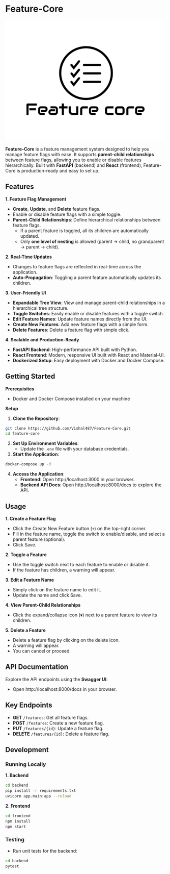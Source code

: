 # Feature-Core
![Logo](frontend/src/assets/logo.png)

**Feature-Core** is a feature management system designed to help you manage feature flags with ease. It supports **parent-child relationships** between feature flags, allowing you to enable or disable features hierarchically. Built with **FastAPI** (backend) and **React** (frontend), Feature-Core is production-ready and easy to set up.

## Features
**1. Feature Flag Management**
- **Create**, **Update**, and **Delete** feature flags.
- Enable or disable feature flags with a simple toggle.
- **Parent-Child Relationships**: Define hierarchical relationships between feature flags.
    - If a parent feature is toggled, all its children are automatically updated.
    - Only **one level of nesting** is allowed (parent → child, no grandparent → parent → child).

**2. Real-Time Updates**
- Changes to feature flags are reflected in real-time across the application.
- **Auto-Propagation**: Toggling a parent feature automatically updates its children.

**3. User-Friendly UI**
- **Expandable Tree View**: View and manage parent-child relationships in a hierarchical tree structure.
- **Toggle Switches**: Easily enable or disable features with a toggle switch.
- **Edit Feature Names**: Update feature names directly from the UI.
- **Create New Features**: Add new feature flags with a simple form.
- **Delete Features**: Delete a feature flag with simple click.

**4. Scalable and Production-Ready**
- **FastAPI Backend**: High-performance API built with Python.
- **React Frontend**: Modern, responsive UI built with React and Material-UI.
- **Dockerized Setup**: Easy deployment with Docker and Docker Compose.

## Getting Started
**Prerequisites**
- Docker and Docker Compose installed on your machine

**Setup**
1. **Clone the Repository**:
```bash
git clone https://github.com/Vishal487/Feature-Core.git
cd feature-core
```
2. **Set Up Environment Variables**:
    - Update the `.env` file with your database credentials.
3. **Start the Application**:
```bash
docker-compose up -d
```
4. **Access the Application**:
    - **Frontend**: Open http://localhost:3000 in your browser.
    - **Backend API Docs**: Open http://localhost:8000/docs to explore the API.


## Usage
**1. Create a Feature Flag**
- Click the Create New Feature button (`+`) on the top-right corner.
- Fill in the feature name, toggle the switch to enable/disable, and select a parent feature (optional).
- Click Save.

**2. Toggle a Feature**
- Use the toggle switch next to each feature to enable or disable it.
- If the feature has children, a warning will appear.

**3. Edit a Feature Name**
- Simply click on the feature name to edit it.
- Update the name and click Save.

**4. View Parent-Child Relationships**
- Click the expand/collapse icon (`▼`) next to a parent feature to view its children.

**5. Delete a Feature**
- Delete a feature flag by clicking on the delete icon.
- A warning will appear.
- You can cancel or proceed.

## API Documentation
Explore the API endpoints using the **Swagger UI**:
- Open http://localhost:8000/docs in your browser.

## Key Endpoints
- **GET** `/features`: Get all feature flags.
- **POST** `/features`: Create a new feature flag.
- **PUT** `/features/{id}`: Update a feature flag.
- **DELETE** `/features/{id}`: Delete a feature flag.

## Development
### Running Locally

**1. Backend**
```bash
cd backend
pip install -r requirements.txt
uvicorn app.main:app --reload
```
**2. Frontend**
```bash
cd frontend
npm install
npm start
```

### Testing
- Run unit tests for the backend:
```bash
cd backend
pytest
```
